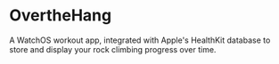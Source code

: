 # OvertheHang
A WatchOS workout app, integrated with Apple's HealthKit database to store and display your rock climbing progress over time.
